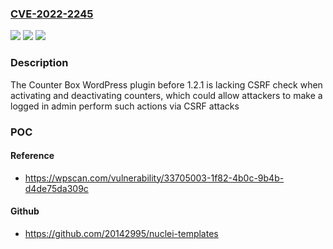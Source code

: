 ### [CVE-2022-2245](https://cve.mitre.org/cgi-bin/cvename.cgi?name=CVE-2022-2245)
![](https://img.shields.io/static/v1?label=Product&message=Counter%20Box%20%E2%80%93%20WordPress%20%20plugin%20for%20countdown%2C%20timer%2C%20counter&color=blue)
![](https://img.shields.io/static/v1?label=Version&message=1.2.1%3C%201.2.1%20&color=brighgreen)
![](https://img.shields.io/static/v1?label=Vulnerability&message=CWE-352%20Cross-Site%20Request%20Forgery%20(CSRF)&color=brighgreen)

### Description

The Counter Box WordPress plugin before 1.2.1 is lacking CSRF check when activating and deactivating counters, which could allow attackers to make a logged in admin perform such actions via CSRF attacks

### POC

#### Reference
- https://wpscan.com/vulnerability/33705003-1f82-4b0c-9b4b-d4de75da309c

#### Github
- https://github.com/20142995/nuclei-templates

